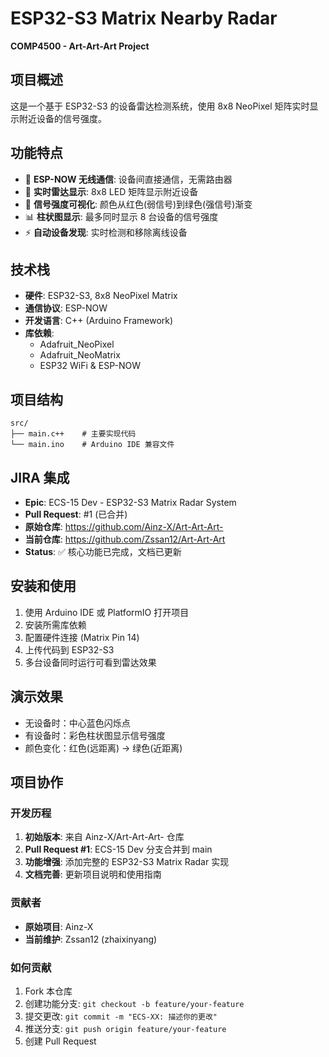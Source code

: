 # ESP32-S3 Matrix Nearby Radar

**COMP4500 - Art-Art-Art Project**

## 项目概述

这是一个基于 ESP32-S3 的设备雷达检测系统，使用 8x8 NeoPixel 矩阵实时显示附近设备的信号强度。

## 功能特点

- 🔄 **ESP-NOW 无线通信**: 设备间直接通信，无需路由器
- 📡 **实时雷达显示**: 8x8 LED 矩阵显示附近设备
- 🎨 **信号强度可视化**: 颜色从红色(弱信号)到绿色(强信号)渐变
- 📊 **柱状图显示**: 最多同时显示 8 台设备的信号强度
- ⚡ **自动设备发现**: 实时检测和移除离线设备

## 技术栈

- **硬件**: ESP32-S3, 8x8 NeoPixel Matrix
- **通信协议**: ESP-NOW
- **开发语言**: C++ (Arduino Framework)
- **库依赖**: 
  - Adafruit_NeoPixel
  - Adafruit_NeoMatrix
  - ESP32 WiFi & ESP-NOW

## 项目结构

```
src/
├── main.c++    # 主要实现代码
└── main.ino    # Arduino IDE 兼容文件
```

## JIRA 集成

- **Epic**: ECS-15 Dev - ESP32-S3 Matrix Radar System
- **Pull Request**: #1 (已合并)
- **原始仓库**: https://github.com/Ainz-X/Art-Art-Art-
- **当前仓库**: https://github.com/Zssan12/Art-Art-Art
- **Status**: ✅ 核心功能已完成，文档已更新

## 安装和使用

1. 使用 Arduino IDE 或 PlatformIO 打开项目
2. 安装所需库依赖
3. 配置硬件连接 (Matrix Pin 14)
4. 上传代码到 ESP32-S3
5. 多台设备同时运行可看到雷达效果

## 演示效果

- 无设备时：中心蓝色闪烁点
- 有设备时：彩色柱状图显示信号强度
- 颜色变化：红色(远距离) → 绿色(近距离)

## 项目协作

### 开发历程
1. **初始版本**: 来自 Ainz-X/Art-Art-Art- 仓库
2. **Pull Request #1**: ECS-15 Dev 分支合并到 main
3. **功能增强**: 添加完整的 ESP32-S3 Matrix Radar 实现
4. **文档完善**: 更新项目说明和使用指南

### 贡献者
- **原始项目**: Ainz-X
- **当前维护**: Zssan12 (zhaixinyang)

### 如何贡献
1. Fork 本仓库
2. 创建功能分支: `git checkout -b feature/your-feature`
3. 提交更改: `git commit -m "ECS-XX: 描述你的更改"`
4. 推送分支: `git push origin feature/your-feature`
5. 创建 Pull Request
